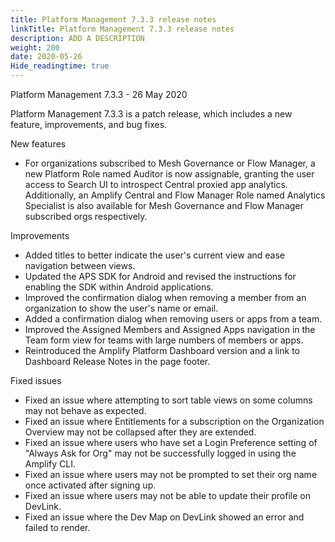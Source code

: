 ```yaml
---
title: Platform Management 7.3.3 release notes
linkTitle: Platform Management 7.3.3 release notes
description: ADD A DESCRIPTION
weight: 200
date: 2020-05-26
Hide_readingtime: true
---
```


Platform Management 7.3.3 - 26 May 2020

Platform Management 7.3.3 is a patch release, which includes a new feature, improvements, and bug fixes.

New features

* For organizations subscribed to Mesh Governance or Flow Manager, a new Platform Role named Auditor is now assignable, granting the user access to Search UI to introspect Central proxied app analytics. Additionally, an Amplify Central and Flow Manager Role named Analytics Specialist is also available for Mesh Governance and Flow Manager subscribed orgs respectively.

Improvements

* Added titles to better indicate the user's current view and ease navigation between views.
* Updated the APS SDK for Android and revised the instructions for enabling the SDK within Android applications.
* Improved the confirmation dialog when removing a member from an organization to show the user's name or email.
* Added a confirmation dialog when removing users or apps from a team.
* Improved the Assigned Members and Assigned Apps navigation in the Team form view for teams with large numbers of members or apps.
* Reintroduced the Amplify Platform Dashboard version and a link to Dashboard Release Notes in the page footer.

Fixed issues

* Fixed an issue where attempting to sort table views on some columns may not behave as expected.
* Fixed an issue where Entitlements for a subscription on the Organization Overview may not be collapsed after they are extended.
* Fixed an issue where users who have set a Login Preference setting of "Always Ask for Org" may not be successfully logged in using the Amplify CLI.
* Fixed an issue where users may not be prompted to set their org name once activated after signing up.
* Fixed an issue where users may not be able to update their profile on DevLink.
* Fixed an issue where the Dev Map on DevLink showed an error and failed to render.
